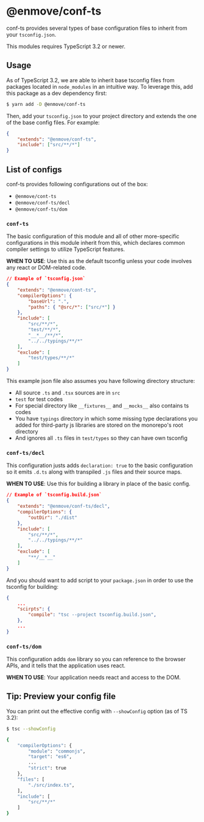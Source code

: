 
# @enmove/conf-ts

conf-ts provides several types of base configuration files to inherit from your `tsconfig.json`.

This modules requires TypeScript 3.2 or newer.

## Usage

As of TypeScript 3.2, we are able to inherit base tsconfig files from packages located in `node_modules` in an intuitive way. To leverage this, add this package as a dev dependency first:

```sh
$ yarn add -D @enmove/conf-ts
```

Then, add your `tsconfig.json` to your project directory and extends the one of the base config files. For example:

```json
{
    "extends": "@enmove/conf-ts",
    "include": ["src/**/*"]
}
```

## List of configs

conf-ts provides following configurations out of the box:

- `@enmove/cont-ts`
- `@enmove/conf-ts/decl`
- `@enmove/conf-ts/dom`

### `conf-ts`

The basic configuration of this module and all of other more-specific configurations in this module inherit from this, which declares common compiler settings to utilize TypeScript features.

**WHEN TO USE**: Use this as the default tsconfig unless your code involves any react or DOM-related code.

```json
// Example of `tsconfig.json`
{
    "extends": "@enmove/cont-ts",
    "compilerOptions": {
        "baseUrl": ".",
        "paths": { "@src/*": ["src/*"] }
    },
    "include": [
        "src/**/*",
        "test/**/*",
        "__*__/**/*",
        "../../typings/**/*"
    ],
    "exclude": [
        "test/types/**/*"
    ]
}
```

This example json file also assumes you have following directory structure:

- All source `.ts` and `.tsx` sources are in `src`
- `test` for test codes
- For special directory like `__fixtures__` and `__mocks__` also contains ts codes
- You have `typings` directory in which some missing type declarations you added for third-party js libraries are stored on the monorepo's root directory
- And ignores all `.ts` files in `test/types` so they can have own tsconfig

### `conf-ts/decl`

This configuration justs adds `declaration: true` to the basic configuration so it emits `.d.ts` along with transpiled `.js` files and their source maps.

**WHEN TO USE**: Use this for building a library in place of the basic config.

```json
// Example of `tsconfig.build.json`
{
    "extends": "@enmove/conf-ts/decl",
    "compilerOptions": {
        "outDir": "./dist"
    },
    "include": [
        "src/**/*",
        "../../typings/**/*"
    ],
    "exclude": [
        "**/__*__"
    ]
}
```

And you should want to add script to your `package.json` in order to use the tsconfig for building:

```json
{
    ...
    "scirpts": {
        "compile": "tsc --project tsconfig.build.json",
    },
    ...
}
```

### `conf-ts/dom`

This configuration adds `dom` library so you can reference to the browser APIs, and it tells that the application uses react.

**WHEN TO USE**: Your application needs react and access to the DOM.

## Tip: Preview your config file

You can print out the effective config with `--showConfig` option (as of TS 3.2):

```sh
$ tsc --showConfig

{
    "compilerOptions": {
        "module": "commonjs",
        "target": "es6",
        ...
        "strict": true
    },
    "files": [
        "./src/index.ts",
    ],
    "include": [
        "src/**/*"
    ]
}
```
